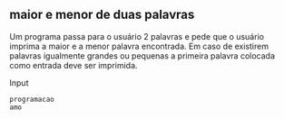 ## maior e menor de duas palavras 

Um programa passa para o usuário 2 palavras e pede que o usuário imprima a maior e a menor palavra encontrada. Em caso de existirem palavras igualmente grandes ou pequenas a primeira palavra colocada como entrada deve ser imprimida.

Input
``` 
programacao
amo
```